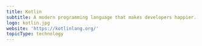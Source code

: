 ```yaml
---
title: Kotlin
subtitle: A modern programming language that makes developers happier.
logo: kotlin.jpg
website: 'https://kotlinlang.org/'
topicType: technology
---
```


